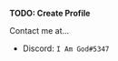 **TODO: Create Profile**

Contact me at...
- Discord: `I Am God#5347`

<!---
IAGOnDiscord/IAGOnDiscord is a ✨ special ✨ repository because its `README.md` (this file) appears on your GitHub profile.
You can click the Preview link to take a look at your changes.
--->
